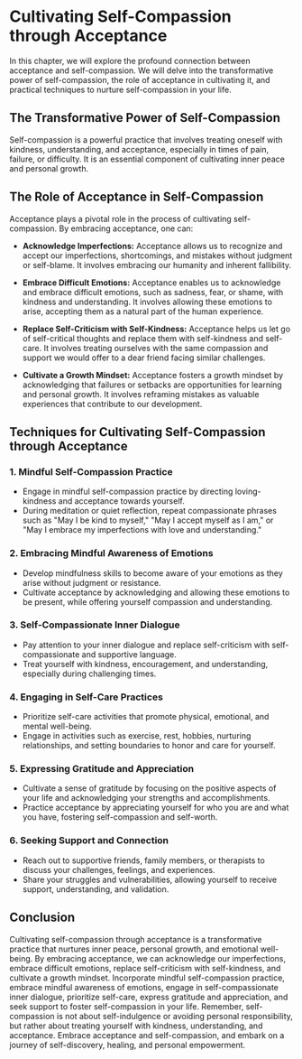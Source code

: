 Cultivating Self-Compassion through Acceptance
=========================================================

In this chapter, we will explore the profound connection between acceptance and self-compassion. We will delve into the transformative power of self-compassion, the role of acceptance in cultivating it, and practical techniques to nurture self-compassion in your life.

The Transformative Power of Self-Compassion
-------------------------------------------

Self-compassion is a powerful practice that involves treating oneself with kindness, understanding, and acceptance, especially in times of pain, failure, or difficulty. It is an essential component of cultivating inner peace and personal growth.

The Role of Acceptance in Self-Compassion
-----------------------------------------

Acceptance plays a pivotal role in the process of cultivating self-compassion. By embracing acceptance, one can:

* **Acknowledge Imperfections:** Acceptance allows us to recognize and accept our imperfections, shortcomings, and mistakes without judgment or self-blame. It involves embracing our humanity and inherent fallibility.

* **Embrace Difficult Emotions:** Acceptance enables us to acknowledge and embrace difficult emotions, such as sadness, fear, or shame, with kindness and understanding. It involves allowing these emotions to arise, accepting them as a natural part of the human experience.

* **Replace Self-Criticism with Self-Kindness:** Acceptance helps us let go of self-critical thoughts and replace them with self-kindness and self-care. It involves treating ourselves with the same compassion and support we would offer to a dear friend facing similar challenges.

* **Cultivate a Growth Mindset:** Acceptance fosters a growth mindset by acknowledging that failures or setbacks are opportunities for learning and personal growth. It involves reframing mistakes as valuable experiences that contribute to our development.

Techniques for Cultivating Self-Compassion through Acceptance
-------------------------------------------------------------

### 1. **Mindful Self-Compassion Practice**

* Engage in mindful self-compassion practice by directing loving-kindness and acceptance towards yourself.
* During meditation or quiet reflection, repeat compassionate phrases such as "May I be kind to myself," "May I accept myself as I am," or "May I embrace my imperfections with love and understanding."

### 2. **Embracing Mindful Awareness of Emotions**

* Develop mindfulness skills to become aware of your emotions as they arise without judgment or resistance.
* Cultivate acceptance by acknowledging and allowing these emotions to be present, while offering yourself compassion and understanding.

### 3. **Self-Compassionate Inner Dialogue**

* Pay attention to your inner dialogue and replace self-criticism with self-compassionate and supportive language.
* Treat yourself with kindness, encouragement, and understanding, especially during challenging times.

### 4. **Engaging in Self-Care Practices**

* Prioritize self-care activities that promote physical, emotional, and mental well-being.
* Engage in activities such as exercise, rest, hobbies, nurturing relationships, and setting boundaries to honor and care for yourself.

### 5. **Expressing Gratitude and Appreciation**

* Cultivate a sense of gratitude by focusing on the positive aspects of your life and acknowledging your strengths and accomplishments.
* Practice acceptance by appreciating yourself for who you are and what you have, fostering self-compassion and self-worth.

### 6. **Seeking Support and Connection**

* Reach out to supportive friends, family members, or therapists to discuss your challenges, feelings, and experiences.
* Share your struggles and vulnerabilities, allowing yourself to receive support, understanding, and validation.

Conclusion
----------

Cultivating self-compassion through acceptance is a transformative practice that nurtures inner peace, personal growth, and emotional well-being. By embracing acceptance, we can acknowledge our imperfections, embrace difficult emotions, replace self-criticism with self-kindness, and cultivate a growth mindset. Incorporate mindful self-compassion practice, embrace mindful awareness of emotions, engage in self-compassionate inner dialogue, prioritize self-care, express gratitude and appreciation, and seek support to foster self-compassion in your life. Remember, self-compassion is not about self-indulgence or avoiding personal responsibility, but rather about treating yourself with kindness, understanding, and acceptance. Embrace acceptance and self-compassion, and embark on a journey of self-discovery, healing, and personal empowerment.
